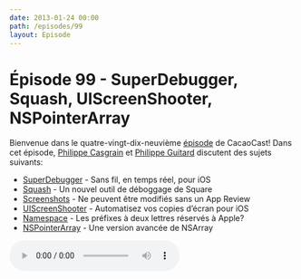 ```yaml
---
date: 2013-01-24 00:00
path: /episodes/99
layout: Episode
---
```

# Épisode 99 - SuperDebugger, Squash, UIScreenShooter, NSPointerArray
<p>Bienvenue dans le quatre-vingt-dix-neuvième <a href="https://cacaocast.com/media/cacaocast_99.mp3" title="CacaoCast Episode 99">épisode</a> de CacaoCast! Dans cet épisode, <a href="http://www.twitter.com/philippec" title="Philippe Casgrain sur Twitter">Philippe Casgrain</a> et <a href="http://www.twitter.com/philippeguitard" title="Philippe Guitard sur Twitter">Philippe Guitard</a> discutent des sujets suivants:</p>
<ul><li><a href="http://shopify.github.com/superdb/" title="SuperDebugger">SuperDebugger</a> - Sans fil, en temps réel, pour iOS</li>
<li><a href="http://squash.io" title="Squash">Squash</a> - Un nouvel outil de déboggage de Square</li>
<li><a href="https://developer.apple.com/news/index.php?id=1092013a" title="Screenshots">Screenshots</a> - Ne peuvent être modifiés sans un App Review</li>
<li><a href="http://cocoamanifest.net/articles/2013/01/ui-screen-shooter.html" title="UIScreenShooter">UIScreenShooter</a> - Automatisez vos copies d’écran pour iOS</li>
<li><a href="http://developer.apple.com/library/ios/#documentation/cocoa/conceptual/ProgrammingWithObjectiveC/Conventions/Conventions.html" title="Namespace">Namespace</a> - Les préfixes à deux lettres réservés à Apple?</li>
<li><a href="https://developer.apple.com/library/mac/#documentation/Cocoa/Conceptual/Collections/Articles/Arrays.html#//apple_ref/doc/uid/20000132-SW13" title="NSPointerArray">NSPointerArray</a> - Une version avancée de NSArray</li>
</ul>
<p><audio controls><source src="https://cacaocast.com/media/cacaocast_99.mp3" type="audio/mpeg"><source src="https://cacaocast.com/media/cacaocast_99.mp3" type="audio/mp4">Votre navigateur ne supporte pas l'élément audio / Your browser does not support the audio element.</audio></p>
